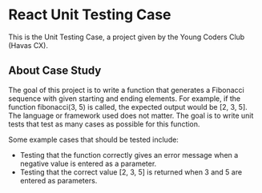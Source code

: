 # React Unit Testing Case

This is the Unit Testing Case, a project given by the Young Coders Club (Havas CX).

## About Case Study

The goal of this project is to write a function that generates a Fibonacci sequence with given starting and ending elements. For example, if the function fibonacci(3, 5) is called, the expected output would be [2, 3, 5]. The language or framework used does not matter. The goal is to write unit tests that test as many cases as possible for this function. 

Some example cases that should be tested include:
- Testing that the function correctly gives an error message when a negative value is entered as a parameter.
- Testing that the correct value [2, 3, 5] is returned when 3 and 5 are entered as parameters. 
